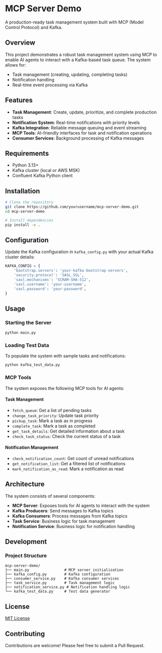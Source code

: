 # MCP Server Demo
A production-ready task management system built with MCP (Model Control Protocol) and Kafka.

## Overview

This project demonstrates a robust task management system using MCP to enable AI agents to interact with a Kafka-based task queue. The system allows for:

- Task management (creating, updating, completing tasks)
- Notification handling
- Real-time event processing via Kafka

## Features

- **Task Management**: Create, update, prioritize, and complete production tasks
- **Notification System**: Real-time notifications with priority levels
- **Kafka Integration**: Reliable message queuing and event streaming
- **MCP Tools**: AI-friendly interfaces for task and notification operations
- **Consumer Services**: Background processing of Kafka messages

## Requirements

- Python 3.13+
- Kafka cluster (local or AWS MSK)
- Confluent Kafka Python client

## Installation

```bash
# Clone the repository
git clone https://github.com/yourusername/mcp-server-demo.git
cd mcp-server-demo

# Install dependencies
pip install -e .
```

## Configuration

Update the Kafka configuration in `kafka_config.py` with your actual Kafka cluster details:

```python
KAFKA_CONFIG = {
    'bootstrap.servers': 'your-kafka-bootstrap-servers',
    'security.protocol': 'SASL_SSL',
    'sasl.mechanisms': 'SCRAM-SHA-512',
    'sasl.username': 'your-username',
    'sasl.password': 'your-password',
}
```

## Usage

### Starting the Server

```bash
python main.py
```

### Loading Test Data

To populate the system with sample tasks and notifications:

```bash
python kafka_test_data.py
```

### MCP Tools

The system exposes the following MCP tools for AI agents:

#### Task Management
- `fetch_queue`: Get a list of pending tasks
- `change_task_priority`: Update task priority
- `pickup_task`: Mark a task as in progress
- `complete_task`: Mark a task as completed
- `get_task_details`: Get detailed information about a task
- `check_task_status`: Check the current status of a task

#### Notification Management
- `check_notification_count`: Get count of unread notifications
- `get_notification_list`: Get a filtered list of notifications
- `mark_notification_as_read`: Mark a notification as read

## Architecture

The system consists of several components:

- **MCP Server**: Exposes tools for AI agents to interact with the system
- **Kafka Producers**: Send messages to Kafka topics
- **Kafka Consumers**: Process messages from Kafka topics
- **Task Service**: Business logic for task management
- **Notification Service**: Business logic for notification handling

## Development

### Project Structure

```
mcp-server-demo/
├── main.py                # MCP server initialization
├── kafka_config.py        # Kafka configuration
├── consumer_service.py    # Kafka consumer services
├── task_service.py        # Task management logic
├── notification_service.py # Notification handling logic
└── kafka_test_data.py     # Test data generator
```

## License

[MIT License](LICENSE)

## Contributing

Contributions are welcome! Please feel free to submit a Pull Request.
